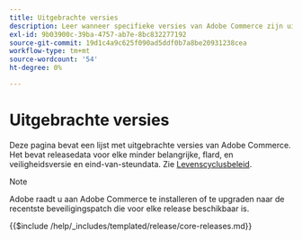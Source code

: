 ```yaml
---
title: Uitgebrachte versies
description: Leer wanneer specifieke versies van Adobe Commerce zijn uitgebracht.
exl-id: 9b03900c-39ba-4757-ab7e-8bc832277192
source-git-commit: 19d1c4a9c625f090ad5ddf0b7a8be20931238cea
workflow-type: tm+mt
source-wordcount: '54'
ht-degree: 0%

---
```


# Uitgebrachte versies

Deze pagina bevat een lijst met uitgebrachte versies van Adobe Commerce. Het bevat releasedata voor elke minder belangrijke, flard, en veiligheidsversie en eind-van-steundata. Zie [Levenscyclusbeleid](lifecycle-policy.md).

>[!NOTE]
>
>Adobe raadt u aan Adobe Commerce te installeren of te upgraden naar de recentste beveiligingspatch die voor elke release beschikbaar is.

{{$include /help/_includes/templated/release/core-releases.md}}
